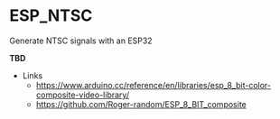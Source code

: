 # ESP_NTSC
Generate NTSC signals with an ESP32

**TBD**

* Links
  - https://www.arduino.cc/reference/en/libraries/esp_8_bit-color-composite-video-library/
  - https://github.com/Roger-random/ESP_8_BIT_composite
